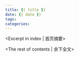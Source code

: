 ```yaml
---
title: {{ title }}
date: {{ date }}
tags:
categories:
---
```

<Excerpt in index | 首页摘要> 
<!-- more -->
<The rest of contents | 余下全文>
